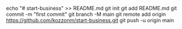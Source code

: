 echo "# start-business" >> README.md
git init
git add README.md
git commit -m "first commit"
git branch -M main
git remote add origin https://github.com/kozzonm/start-business.git
git push -u origin main

